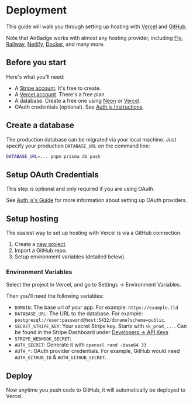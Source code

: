 # Deployment

This guide will walk you through setting up hosting with [Vercel](https://vercel.com) and [GitHub](https://github.com).

Note that AirBadge works with almost any hosting provider, including [Fly](https://fly.io), [Railway](https://railway.app), [Netlify](https://netlify.com), [Docker](https://docker.com), and many more.

## Before you start

Here's what you'll need:

- A [Stripe account](https://dashboard.stripe.com/register). It's free to create.
- A [Vercel account](https://vercel.com/signup). There's a free plan.
- A database. Create a free one using [Neon](https://pg.new) or [Vercel](https://vercel.com/docs/storage/vercel-postgres).
- OAuth credentials (optional). See [Auth.js Instructions](https://authjs.dev/guides/configuring-oauth-providers).

## Create a database

The production database can be migrated via your local machine. Just specify your production `DATABASE_URL` on the command line:

```bash
DATABASE_URL=... pnpm prisma db push
```

## Setup OAuth Credentials

This step is optional and only required if you are using OAuth.

See [Auth.js's Guide](https://authjs.dev/getting-started/authentication/oauth) for more information about setting up OAuth providers.

## Setup hosting

The easiest way to set up hosting with Vercel is via a GitHub connection.

1. Create a [new project](https://vercel.com/new).
2. Import a GitHub repo.
3. Setup environment variables (detailed below).

### Environment Variables

Select the project in Vercel, and go to Settings -> Environment Variables.

Then you'll need the following variables:

- `DOMAIN`: The base url of your app. For example: `https://example.tld`
- `DATABASE_URL`: The URL to the database. For example: `postgresql://user:password@host:5432/dbname?schema=public`.
- `SECRET_STRIPE_KEY`: Your secret Stripe key. Starts with `sk_prod_...`. Can be found in the Stripe Dashboard under [Developers -> API Keys](https://dashboard.stripe.com/apikeys)
- `STRIPE_WEBHOOK_SECRET`: 
- `AUTH_SECRET`: Generate it with `openssl rand -base64 33`
- `AUTH_*`: OAuth provider credentials. For example, GitHub would need `AUTH_GITHUB_ID` & `AUTH_GITHUB_SECRET`.

## Deploy

Now anytime you push code to GitHub, it will automatically be deployed to Vercel.
